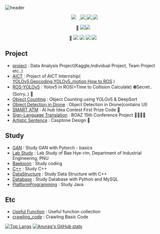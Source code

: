 ![header](https://capsule-render.vercel.app/api?type=waving&color=auto&height=300&section=header&text=Welcome!%20&fontSize=90&animation=fadeIn&fontAlignY=38&desc=LeeYunseol's%20GitHub%20Profile%20!&descAlignY=51&descAlign=62)

<p align='center'>
    <a href="">
        <img 
             src="https://img.shields.io/badge/CV-black?&logo=Sketch#F7B500&logoColor=white&link="
                                   style="height : auto; margin-left : 10px; margin-right : 10px;"/>
    </a>
    <a href=''>
        <img src='https://img.shields.io/badge/My Paper-yellow?&logo=Paddy-Power#004833&link='/>
    </a>
    <a href='https://blog.naver.com/hyunjea414/'>
        <img
             src='http://img.shields.io/badge/-Blog-black?&logo=Blogger#E20074&link=https://blog.naver.com/hyunjea414/'/>
    </a>
    <a href='mailto:hyunjea414@gmail.com'>
        <img src='https://img.shields.io/badge/Gmail-d14836?&logo=Gmail&logoColor=white&link=mailto:hyunjea414@gmail.com'/>
    </a>

</p>

<p align='center'>
🥇  <img src="https://img.shields.io/badge/Python-3776AB?style={style}&logo=Python&logoColor=white"/><img src="https://img.shields.io/badge/PyTorch-EE4C2C?style={style}&logo=PyTorch&logoColor=white"/></a>   
</p>
<p align='center'>
🥈  <img src="https://img.shields.io/badge/C++-00599C?style={style}&logo=c%2B%2B&logoColor=white"/>
<img src="https://img.shields.io/badge/Flask-00000?style={style}&logo=Flask&logoColor=white"/></a>
<img src="https://img.shields.io/badge/JavaScript-F7DF1E?style={style}&logo=JavaScript&logoColor=white"/></a></a>
<img src="https://img.shields.io/badge/MySQL-4479A1?&logo=MySQL&logoColor=white"/></a>
</p>

## Project
- <a href='https://github.com/winston1214/project'>project</a> : Data Analysis Project(Kaggle,Individual Project, Team Project etc..)
- <a href='https://github.com/winston1214/AICT'>AICT</a> : Project of AICT Internship( <a href='https://github.com/winston1214/AICT/tree/master/yolov5'>YOLOv5</a>,<a href='https://github.com/winston1214/AICT/tree/master/Tram/geocoding'>Geocoding</a>,<a href='https://github.com/winston1214/AICT/tree/master/yolov5_motion'>YOLOv5_motion</a>,<a href='https://github.com/winston1214/AICT/tree/master/ROS'>How to ROS</a> )
- <a href='https://github.com/winston1214/ROS-YOLOv5'>ROS-YOLOv5</a> : Yolov5 in ROS(+Time to Collision Calculate) ⛔Secret..(Sorry..) 🥇 
- <a href='https://github.com/winston1214/Car_Counting'>Object Counting</a> : Object Counting using YOLOv5 & DeepSort
- <a href='https://github.com/winston1214/Object_Detection_Drone'>Object Detection in Drone</a> : Object Detection in Drone(contains UI)
- <a href='https://github.com/winston1214/Smart_ATM'>SMART ATM</a> : AI hub Idea Contest First Prize Code 🥇
- <a href='https://github.com/winston1214/Sign-Langugage-project'>Sign-Language Translation</a> : BOAZ 15th Conference Project 👨‍👨‍👧‍👧
- <a href='https://github.com/winston1214/Artistic-Sentence'>Artistic Sentence</a> : Casptone Design 🏫

## Study
- <a href='https://github.com/LeeYunseol/GAN'>GAN</a> : Study GAN with Pytorch - basics
- <a href='https://github.com/LeeYunseol/Lab_study'>Lab Study</a> : Lab Study of Bae Hye-rim, Department of Industrial Engineering, PNU
- <a href='https://github.com/LeeYunseol/Baekjoon'>Baekjoon</a> : Study coding
- <a href='https://github.com/LeeYunseol/C-double-plus'>C++</a> : Study C++ 
- <a href='https://github.com/LeeYunseol/DataStructure'>DataStructure</a> : Study Data Structure with C++
- <a href='https://github.com/LeeYunseol/DataBase'>Database</a> : Study Database with Python and MySQL 
- <a href='https://github.com/LeeYunseol/PlatformProgramming'>PlatformProgramming</a> : Study Java


## Etc
- <a href='https://github.com/winston1214/Useful-Function'>Useful Function</a> : Useful function collection
- <a href='https://github.com/winston1214/crawling_code'>crawling_code</a> : Crawling Basic Code


[![Top Langs](https://github-readme-stats.vercel.app/api/top-langs/?username=LeeYunseol)](https://github.com/LeeYunseol/github-readme-stats)
[![Anurag's GitHub stats](https://github-readme-stats.vercel.app/api?username=LeeYunseol)](https://github.com/LeeYunseol/github-readme-stats)
